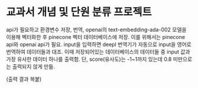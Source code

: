 # 교과서 개념 및 단원 분류 프로젝트
api가 필요하고 환경변수 저장, 번역, openai의 text-embedding-ada-002 모델을 이용해 벡터화한 후 pinecone 벡터 데이터베이스에 저장.
이를 위해서는 pinecone api와 openai api가 필요. 
input을 입력하면 deepl 번역기가 자동으로 input을 영어로 번역하여 데이터들과 대조.
이때 저장되어있는 데이터베이스의 데이터들 중 input 값과 가장 유사한 데이터 하나를 출력함.
단, score(유사도)는 -1~1까지 있는데 0.8 미만으로는 출력되지 않게 만듦.


(출력 결과 복붙)
